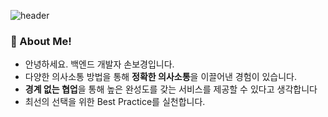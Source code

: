 ![header](https://capsule-render.vercel.app/api?type=Waving&height=200&color=0:c2e59c,100:64b3f4&text=I'm%20Bokyeong!👋&fontSize=43&fontColor=55616b&fontAlignY=38)

### 🚀 About Me!
- 안녕하세요. 백엔드 개발자 손보경입니다.
- 다양한 의사소통 방법을 통해 **정확한 의사소통**을 이끌어낸 경험이 있습니다.
- **경계 없는 협업**을 통해 높은 완성도를 갖는 서비스를 제공할 수 있다고 생각합니다
- 최선의 선택을 위한 Best Practice를 실천합니다.

<!--
**sonb9615/sonb9615** is a ✨ _special_ ✨ repository because its `README.md` (this file) appears on your GitHub profile.

Here are some ideas to get you started:

- 🔭 I’m currently working on ...
- 🌱 I’m currently learning ...
- 👯 I’m looking to collaborate on ...
- 🤔 I’m looking for help with ...
- 💬 Ask me about ...
- 📫 How to reach me: ...
- 😄 Pronouns: ...
- ⚡ Fun fact: ...
-->
